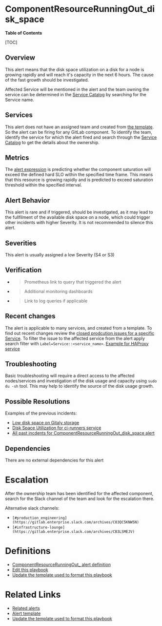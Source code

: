 # ComponentResourceRunningOut_disk_space

**Table of Contents**

[TOC]

## Overview

This alert means that the disk space utilization on a disk for a node is growing rapidly and will reach it's capacity in the next 6 hours. The cause of the fast growth should be investigated.

Affected Service will be mentioned in the alert and the team owning the service can be determined in the [Service Catalog](https://gitlab.com/gitlab-com/runbooks/-/blob/master/services/service-catalog.yml?ref_type=heads) by searching for the Service name.

## Services

This alert does not have an assigned team and created from [the template](https://gitlab.com/gitlab-com/runbooks/-/blob/master/libsonnet/servicemetrics/resource_saturation_point.libsonnet?ref_type=heads#L208). So the alert can be firing for any GitLab component. To identify the team, identify the service for which the alert fired and search through the [Service Catalog](https://gitlab.com/gitlab-com/runbooks/-/blob/master/services/service-catalog.yml?ref_type=heads) to get the details about the ownership.

## Metrics

The [alert expression](https://gitlab.com/gitlab-com/runbooks/-/blob/master/libsonnet/servicemetrics/resource_saturation_point.libsonnet?ref_type=heads#L209) is predicting whether the component saturation will exceed the defined hard SLO within the specified time frame. This means that this resource is growing rapidly and is predicted to exceed saturation threshold within the specified interval.

## Alert Behavior

This alert is rare and if triggered, should be investigated, as it may lead to the fullfilment of the available disk space on a node, which could trigger other incidents with higher Severity. It is not recommended to silence this alert.

## Severities

This alert is usually assigned a low Severity (S4 or S3)

## Verification

- > Prometheus link to query that triggered the alert
- > Additional monitoring dashboards
- > Link to log queries if applicable

## Recent changes

The alert is applicable to many services, and created from a template. To find out recent changes review the [closed prodcution issues for a specific Service](https://gitlab.com/gitlab-com/gl-infra/production/-/issues/?sort=created_date&state=all&first_page_size=100). To filter the issue to the affected service from the alert apply search filter with `Label=Service::<service_name>`. [Example for HAProxy service](https://gitlab.com/gitlab-com/gl-infra/production/-/issues/?sort=created_date&state=all&label_name%5B%5D=Service%3A%3AHAProxy&label_name%5B%5D=change&first_page_size=100)

## Troubleshooting

Basic troubleshooting will require a direct access to the affected nodes/services and investigation of the disk usage and capacity using `sudo du -sh` tool. This may help to identify the source of the disk usage growth. 

## Possible Resolutions

Examples of the previous incidents:

- [Low disk space on Gitaly storage](https://gitlab.com/gitlab-com/gl-infra/production/-/issues/17000)
- [Disk Space Utilization for ci-runners service](https://gitlab.com/gitlab-com/gl-infra/production/-/issues/17848)
- [All past incdents for ComponentResourceRunningOut_disk_space alert](https://gitlab.com/gitlab-com/gl-infra/production/-/issues/?sort=created_date&state=closed&label_name%5B%5D=a%3AComponentResourceRunningOut_disk_space&first_page_size=100)

## Dependencies

There are no external dependencies for this alert

# Escalation

After the ownership team has been identified for the affected component, search for the Slack channel of the team and look for the escalation there.

Alternative slack channels:

- `[#production_engineering](https://gitlab.enterprise.slack.com/archives/C03QC5KNW5N)`
- `[#infrastructure-lounge](https://gitlab.enterprise.slack.com/archives/CB3LSMEJV)`

# Definitions

- [ComponentResourceRunningOut_ alert definition](https://gitlab.com/gitlab-com/runbooks/-/blob/master/libsonnet/servicemetrics/resource_saturation_point.libsonnet?ref_type=heads#L208)
- [Edit this playbook](https://gitlab.com/gitlab-com/runbooks/-/blob/master/docs/config_management/alerts/ComponentResourceRunningOut_disk_space.md)
- [Update the template used to format this playbook](https://gitlab.com/gitlab-com/runbooks/-/edit/master/docs/template-alert-playbook.md?ref_type=heads)

# Related Links

- [Related alerts](https://gitlab.com/gitlab-com/runbooks/-/blob/master/docs/config_management/alerts/ComponentResourceRunningOut_disk_space.md)
- [Alert template](https://gitlab.com/gitlab-com/runbooks/-/blob/master/libsonnet/servicemetrics/resource_saturation_point.libsonnet?ref_type=heads#L208)
- [Update the template used to format this playbook](https://gitlab.com/gitlab-com/runbooks/-/edit/master/docs/template-alert-playbook.md?ref_type=heads)